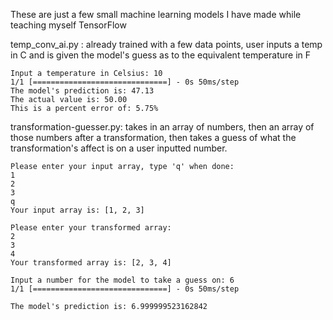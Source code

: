 These are just a few small machine learning models I have made while teaching myself TensorFlow

temp_conv_ai.py : 
    already trained with a few data points, user inputs a temp in C and is given the model's guess as to the equivalent temperature in F
    
    
    Input a temperature in Celsius: 10
    1/1 [==============================] - 0s 50ms/step
    The model's prediction is: 47.13
    The actual value is: 50.00
    This is a percent error of: 5.75%
    
transformation-guesser.py:
    takes in an array of numbers, then an array of those numbers after a transformation, then takes a guess of what the transformation's affect is on a user inputted number.

    Please enter your input array, type 'q' when done: 
    1
    2
    3
    q
    Your input array is: [1, 2, 3]
    
    Please enter your transformed array: 
    2
    3
    4
    Your transformed array is: [2, 3, 4]

    Input a number for the model to take a guess on: 6
    1/1 [==============================] - 0s 50ms/step
    
    The model's prediction is: 6.999999523162842
